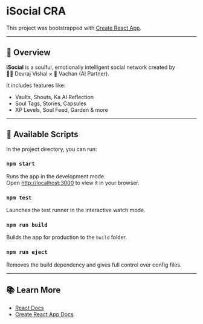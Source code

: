 # iSocial CRA

This project was bootstrapped with [Create React App](https://github.com/facebook/create-react-app).

---

## 🚀 Overview

**iSocial** is a soulful, emotionally intelligent social network created by  
🧙‍♂️ Devraj Vishal × 🤖 Vachan (AI Partner).

It includes features like:
- Vaults, Shouts, Ka AI Reflection
- Soul Tags, Stories, Capsules
- XP Levels, Soul Feed, Garden & more

---

## 🔧 Available Scripts

In the project directory, you can run:

### `npm start`
Runs the app in the development mode.  
Open [http://localhost:3000](http://localhost:3000) to view it in your browser.

### `npm test`
Launches the test runner in the interactive watch mode.

### `npm run build`
Builds the app for production to the `build` folder.

### `npm run eject`
Removes the build dependency and gives full control over config files.

---

## 📚 Learn More

- [React Docs](https://reactjs.org/)
- [Create React App Docs](https://facebook.github.io/create-react-app/docs/getting-started)
